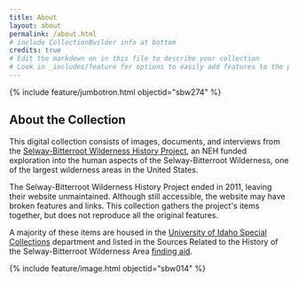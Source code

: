 ```yaml
---
title: About
layout: about
permalink: /about.html
# include CollectionBuilder info at bottom
credits: true
# Edit the markdown on in this file to describe your collection
# Look in _includes/feature for options to easily add features to the page
---
```


{% include feature/jumbotron.html objectid="sbw274" %} 

## About the Collection

This digital collection consists of images, documents, and interviews from the [Selway-Bitterroot Wilderness History Project](https://sbw.lib.uidaho.edu/index.html), an NEH funded exploration into the human aspects of the Selway-Bitterroot Wilderness, one of the largest wilderness areas in the United States. 

The Selway-Bitterroot Wilderness History Project ended in 2011, leaving their website unmaintained. 
Although still accessible, the website may have broken features and links.
This collection gathers the project's items together, but does not reproduce all the original features.

A majority of these items are housed in the [University of Idaho Special Collections](https://www.lib.uidaho.edu/special-collections/) department and listed in the Sources Related to the History of the Selway-Bitterroot Wilderness Area [finding aid](https://archiveswest.orbiscascade.org/ark:/80444/xv16268/).

{% include feature/image.html objectid="sbw014" %}
